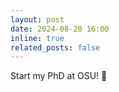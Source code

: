```yaml
---
layout: post
date: 2024-08-20 16:00
inline: true
related_posts: false
---
```


Start my PhD at OSU! 🥳